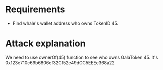 # Requirements

- Find whale's wallet address who owns TokenID 45.

# Attack explanation

We need to use ownerOf(45) function to see who owns GalaToken 45. It's 0x123e710c69b6806ef32Cf52e49dCC5EEEc368a22
